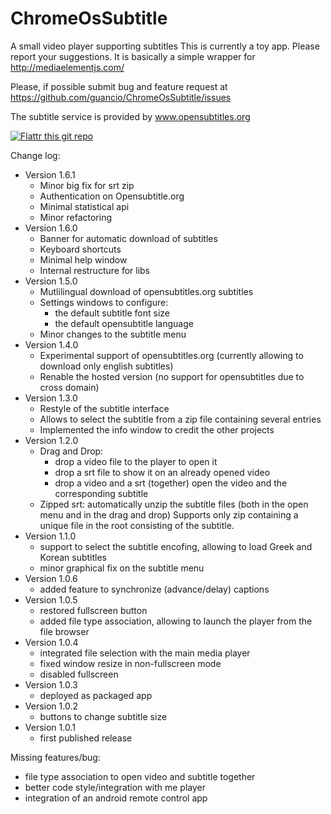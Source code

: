 ChromeOsSubtitle
================

A small video player supporting subtitles
This is currently a toy app. Please report your suggestions.
It is basically a simple wrapper for http://mediaelementjs.com/

Please, if possible submit bug and feature request at https://github.com/guancio/ChromeOsSubtitle/issues

The subtitle service is provided by <a href="http://www.opensubtitles.org">www.opensubtitles.org</a>

[![Flattr this git repo](http://api.flattr.com/button/flattr-badge-large.png)](https://flattr.com/submit/auto?user_id=guancio&url=https://github.com/guancio/ChromeOsSubtitle&title=ChromeOsSubtitle&language=&tags=github&category=software) 

Change log:
- Version 1.6.1
  - Minor big fix for srt zip
  - Authentication on Opensubtitle.org
  - Minimal statistical api
  - Minor refactoring
- Version 1.6.0
  - Banner for automatic download of subtitles
  - Keyboard shortcuts
  - Minimal help window
  - Internal restructure for libs
- Version 1.5.0
  - Mutlilingual download of opensubtitles.org subtitles
  - Settings windows to configure:
    - the default subtitle font size
    - the default opensubtitle language
  - Minor changes to the subtitle menu
- Version 1.4.0
  - Experimental support of opensubtitles.org (currently allowing to
    download only english subtitles)
  - Renable the hosted version (no support for opensubtitles due to cross domain)
- Version 1.3.0
  - Restyle of the subtitle interface
  - Allows to select the subtitle from a zip file containing several entries
  - Implemented the info window to credit the other projects
- Version 1.2.0
  - Drag and Drop:
    - drop a video file to the player to open it
    - drop a srt file to show it on an already opened video
    - drop a video and a srt (together) open the video and the corresponding subtitle
  - Zipped srt: automatically unzip the subtitle files (both in the open menu and in the drag and drop)
    Supports only zip containing a unique file in the root consisting of the subtitle.
- Version 1.1.0
  - support to select the subtitle encofing, allowing to load Greek and Korean subtitles
  - minor graphical fix on the subtitle menu
- Version 1.0.6
  - added feature to synchronize (advance/delay) captions
- Version 1.0.5
  - restored fullscreen button
  - added file type association, allowing to launch the player from the file browser
- Version 1.0.4
  - integrated file selection with the main media player
  - fixed window resize in non-fullscreen mode
  - disabled fullscreen   
- Version 1.0.3
  - deployed as packaged app
- Version 1.0.2
  - buttons to change subtitle size
- Version 1.0.1
  - first published release

Missing features/bug:
- file type association to open video and subtitle together
- better code style/integration with me player
- integration of an android remote control app
